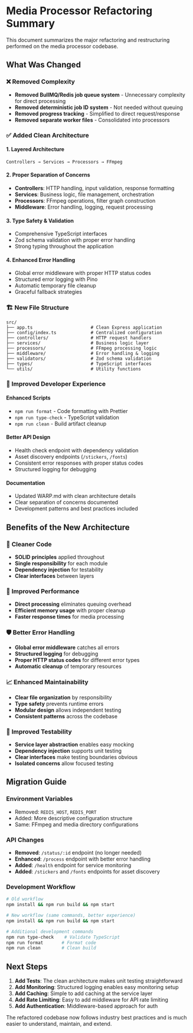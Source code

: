 # Media Processor Refactoring Summary

This document summarizes the major refactoring and restructuring performed on the media processor codebase.

## What Was Changed

### ❌ Removed Complexity
- **Removed BullMQ/Redis job queue system** - Unnecessary complexity for direct processing
- **Removed deterministic job ID system** - Not needed without queuing
- **Removed progress tracking** - Simplified to direct request/response
- **Removed separate worker files** - Consolidated into processors

### ✅ Added Clean Architecture

#### 1. **Layered Architecture**
```
Controllers → Services → Processors → FFmpeg
```

#### 2. **Proper Separation of Concerns**
- **Controllers**: HTTP handling, input validation, response formatting
- **Services**: Business logic, file management, orchestration
- **Processors**: FFmpeg operations, filter graph construction
- **Middleware**: Error handling, logging, request processing

#### 3. **Type Safety & Validation**
- Comprehensive TypeScript interfaces
- Zod schema validation with proper error handling
- Strong typing throughout the application

#### 4. **Enhanced Error Handling**
- Global error middleware with proper HTTP status codes
- Structured error logging with Pino
- Automatic temporary file cleanup
- Graceful fallback strategies

### 🏗️ New File Structure

```
src/
├── app.ts                      # Clean Express application
├── config/index.ts             # Centralized configuration
├── controllers/                # HTTP request handlers
├── services/                   # Business logic layer
├── processors/                 # FFmpeg processing logic
├── middleware/                 # Error handling & logging
├── validators/                 # Zod schema validation
├── types/                      # TypeScript interfaces
└── utils/                      # Utility functions
```

### 🚀 Improved Developer Experience

#### Enhanced Scripts
- `npm run format` - Code formatting with Prettier
- `npm run type-check` - TypeScript validation
- `npm run clean` - Build artifact cleanup

#### Better API Design
- Health check endpoint with dependency validation
- Asset discovery endpoints (`/stickers`, `/fonts`)
- Consistent error responses with proper status codes
- Structured logging for debugging

#### Documentation
- Updated WARP.md with clean architecture details
- Clear separation of concerns documented
- Development patterns and best practices included

## Benefits of the New Architecture

### 🧹 **Cleaner Code**
- **SOLID principles** applied throughout
- **Single responsibility** for each module
- **Dependency injection** for testability
- **Clear interfaces** between layers

### 🚀 **Improved Performance**
- **Direct processing** eliminates queuing overhead
- **Efficient memory usage** with proper cleanup
- **Faster response times** for media processing

### 🛡️ **Better Error Handling**
- **Global error middleware** catches all errors
- **Structured logging** for debugging
- **Proper HTTP status codes** for different error types
- **Automatic cleanup** of temporary resources

### 📈 **Enhanced Maintainability**
- **Clear file organization** by responsibility
- **Type safety** prevents runtime errors
- **Modular design** allows independent testing
- **Consistent patterns** across the codebase

### 🧪 **Improved Testability**
- **Service layer abstraction** enables easy mocking
- **Dependency injection** supports unit testing
- **Clear interfaces** make testing boundaries obvious
- **Isolated concerns** allow focused testing

## Migration Guide

### Environment Variables
- Removed: `REDIS_HOST`, `REDIS_PORT`
- Added: More descriptive configuration structure
- Same: FFmpeg and media directory configurations

### API Changes
- **Removed**: `/status/:id` endpoint (no longer needed)
- **Enhanced**: `/process` endpoint with better error handling
- **Added**: `/health` endpoint for service monitoring
- **Added**: `/stickers` and `/fonts` endpoints for asset discovery

### Development Workflow
```bash
# Old workflow
npm install && npm run build && npm start

# New workflow (same commands, better experience)
npm install && npm run build && npm start

# Additional development commands
npm run type-check    # Validate TypeScript
npm run format       # Format code
npm run clean        # Clean build
```

## Next Steps

1. **Add Tests**: The clean architecture makes unit testing straightforward
2. **Add Monitoring**: Structured logging enables easy monitoring setup  
3. **Add Caching**: Simple to add caching at the service layer
4. **Add Rate Limiting**: Easy to add middleware for API rate limiting
5. **Add Authentication**: Middleware-based approach for auth

The refactored codebase now follows industry best practices and is much easier to understand, maintain, and extend.
